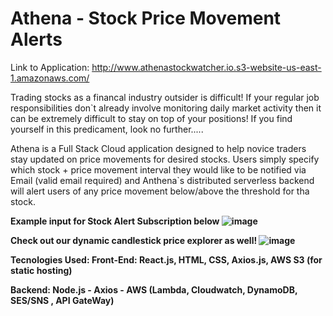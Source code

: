 # Athena - Stock Price Movement Alerts

Link to Application: http://www.athenastockwatcher.io.s3-website-us-east-1.amazonaws.com/

Trading stocks as a financal industry outsider is difficult! If your regular job responsibilities don`t already involve monitoring daily market activity then it can be extremely difficult to stay on top of your positions!
If you find yourself in this predicament, look no further.....

Athena is a Full Stack Cloud application designed to help novice traders stay updated on price movements for desired stocks. Users simply specify which stock + price movement interval they would like to be notified via Email (valid email required) and Anthena`s distributed serverless backend will alert users of any price movement below/above the threshold for tha stock.

<b> Example input for Stock Alert Subscription below <b>
![image](https://github.com/patelsun9066/StockAlert/assets/91297951/9d84e4ae-92b6-4975-b157-5bb359732097)


<b> Check out our dynamic candlestick price explorer as well!<b>
![image](https://github.com/patelsun9066/StockAlert/assets/91297951/17246787-3abc-45ea-b859-b26cb7146e0c)

  
Tecnologies Used:
  Front-End: React.js, HTML, CSS, Axios.js, AWS S3 (for static hosting)
  
  Backend: Node.js - Axios - AWS (Lambda, Cloudwatch, DynamoDB, SES/SNS , API GateWay) 
